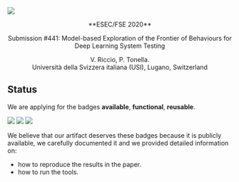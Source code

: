 ![](https://valerio65.github.io/assets/img/gassert.png )
<center>
**ESEC/FSE 2020**   


Submission #441:	Model-based Exploration of the Frontier of Behaviours for Deep Learning System Testing

V. Riccio, P. Tonella.  
Università della Svizzera italiana (USI), Lugano, Switzerland 
</center>

## Status

We are applying for the badges **available**, **functional**, **reusable**.

![](https://i.ibb.co/KX81hnm/available.jpg)
![](https://i.ibb.co/pLY9SW8/functional.png)
![](https://i.ibb.co/4Z7HGgK/reusable.jpg)

We believe that our artifact deserves these badges because it is publicly available, we carefully documented it and we provided detailed information on:

*  how to reproduce the results in the paper.
*  how to run the tools.

